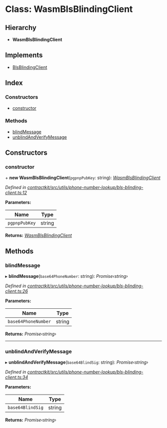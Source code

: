 # Class: WasmBlsBlindingClient

## Hierarchy

* **WasmBlsBlindingClient**

## Implements

* [BlsBlindingClient](../interfaces/_contractkit_src_utils_phone_number_lookup_bls_blinding_client_.blsblindingclient.md)

## Index

### Constructors

* [constructor](_contractkit_src_utils_phone_number_lookup_bls_blinding_client_.wasmblsblindingclient.md#constructor)

### Methods

* [blindMessage](_contractkit_src_utils_phone_number_lookup_bls_blinding_client_.wasmblsblindingclient.md#blindmessage)
* [unblindAndVerifyMessage](_contractkit_src_utils_phone_number_lookup_bls_blinding_client_.wasmblsblindingclient.md#unblindandverifymessage)

## Constructors

###  constructor

\+ **new WasmBlsBlindingClient**(`pgpnpPubKey`: string): *[WasmBlsBlindingClient](_contractkit_src_utils_phone_number_lookup_bls_blinding_client_.wasmblsblindingclient.md)*

*Defined in [contractkit/src/utils/phone-number-lookup/bls-blinding-client.ts:12](https://github.com/celo-org/celo-monorepo/blob/master/packages/contractkit/src/utils/phone-number-lookup/bls-blinding-client.ts#L12)*

**Parameters:**

Name | Type |
------ | ------ |
`pgpnpPubKey` | string |

**Returns:** *[WasmBlsBlindingClient](_contractkit_src_utils_phone_number_lookup_bls_blinding_client_.wasmblsblindingclient.md)*

## Methods

###  blindMessage

▸ **blindMessage**(`base64PhoneNumber`: string): *Promise‹string›*

*Defined in [contractkit/src/utils/phone-number-lookup/bls-blinding-client.ts:26](https://github.com/celo-org/celo-monorepo/blob/master/packages/contractkit/src/utils/phone-number-lookup/bls-blinding-client.ts#L26)*

**Parameters:**

Name | Type |
------ | ------ |
`base64PhoneNumber` | string |

**Returns:** *Promise‹string›*

___

###  unblindAndVerifyMessage

▸ **unblindAndVerifyMessage**(`base64BlindSig`: string): *Promise‹string›*

*Defined in [contractkit/src/utils/phone-number-lookup/bls-blinding-client.ts:34](https://github.com/celo-org/celo-monorepo/blob/master/packages/contractkit/src/utils/phone-number-lookup/bls-blinding-client.ts#L34)*

**Parameters:**

Name | Type |
------ | ------ |
`base64BlindSig` | string |

**Returns:** *Promise‹string›*
